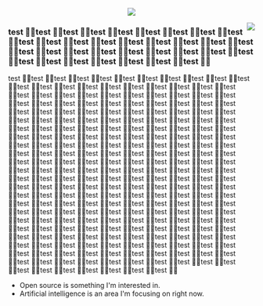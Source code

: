 <p align="center">
  <img alig src="https://github.com/SuperSupeng/SuperSupeng/blob/master/about.gif" />
</p>

<img align="right" src="https://github-readme-stats.vercel.app/api?username=SuperSupeng&show_icons=true&icon_color=CE1D2D&text_color=718096&bg_color=00000000&hide_title=true&hide_border=true" />

### test 🙋‍♂️test 🙋‍♂️test 🙋‍♂️test 🙋‍♂️test 🙋‍♂️test 🙋‍♂️test 🙋‍♂️test 🙋‍♂️test 🙋‍♂️test 🙋‍♂️test 🙋‍♂️test 🙋‍♂️test 🙋‍♂️test 🙋‍♂️test 🙋‍♂️test 🙋‍♂️test 🙋‍♂️test 🙋‍♂️test 🙋‍♂️test 🙋‍♂️test 🙋‍♂️test 🙋‍♂️test 🙋‍♂️test 🙋‍♂️test 🙋‍♂️test 🙋‍♂️test 🙋‍♂️test 🙋‍♂️test 🙋‍♂️test 🙋‍♂️test 🙋‍♂️test 🙋‍♂️test 🙋‍♂️test 🙋‍♂️
test 🙋‍♂️test 🙋‍♂️test 🙋‍♂️test 🙋‍♂️test 🙋‍♂️test 🙋‍♂️test 🙋‍♂️test 🙋‍♂️test 🙋‍♂️test 🙋‍♂️test 🙋‍♂️test 🙋‍♂️test 🙋‍♂️test 🙋‍♂️test 🙋‍♂️test 🙋‍♂️test 🙋‍♂️test 🙋‍♂️test 🙋‍♂️test 🙋‍♂️test 🙋‍♂️test 🙋‍♂️test 🙋‍♂️test 🙋‍♂️test 🙋‍♂️test 🙋‍♂️test 🙋‍♂️test 🙋‍♂️test 🙋‍♂️test 🙋‍♂️test 🙋‍♂️test 🙋‍♂️test 🙋‍♂️test 🙋‍♂️test 🙋‍♂️test 🙋‍♂️test 🙋‍♂️test 🙋‍♂️test 🙋‍♂️test 🙋‍♂️test 🙋‍♂️test 🙋‍♂️test 🙋‍♂️test 🙋‍♂️test 🙋‍♂️test 🙋‍♂️test 🙋‍♂️test 🙋‍♂️test 🙋‍♂️test 🙋‍♂️test 🙋‍♂️test 🙋‍♂️test 🙋‍♂️test 🙋‍♂️test 🙋‍♂️test 🙋‍♂️test 🙋‍♂️test 🙋‍♂️test 🙋‍♂️test 🙋‍♂️test 🙋‍♂️test 🙋‍♂️test 🙋‍♂️test 🙋‍♂️test 🙋‍♂️test 🙋‍♂️test 🙋‍♂️test 🙋‍♂️test 🙋‍♂️test 🙋‍♂️test 🙋‍♂️test 🙋‍♂️test 🙋‍♂️test 🙋‍♂️test 🙋‍♂️test 🙋‍♂️test 🙋‍♂️test 🙋‍♂️test 🙋‍♂️test 🙋‍♂️test 🙋‍♂️test 🙋‍♂️test 🙋‍♂️test 🙋‍♂️test 🙋‍♂️test 🙋‍♂️test 🙋‍♂️test 🙋‍♂️test 🙋‍♂️test 🙋‍♂️test 🙋‍♂️test 🙋‍♂️test 🙋‍♂️test 🙋‍♂️test 🙋‍♂️test 🙋‍♂️test 🙋‍♂️test 🙋‍♂️test 🙋‍♂️test 🙋‍♂️test 🙋‍♂️test 🙋‍♂️test 🙋‍♂️test 🙋‍♂️test 🙋‍♂️test 🙋‍♂️test 🙋‍♂️test 🙋‍♂️test 🙋‍♂️test 🙋‍♂️test 🙋‍♂️test 🙋‍♂️test 🙋‍♂️test 🙋‍♂️test 🙋‍♂️test 🙋‍♂️test 🙋‍♂️test 🙋‍♂️test 🙋‍♂️test 🙋‍♂️test 🙋‍♂️test 🙋‍♂️test 🙋‍♂️test 🙋‍♂️test 🙋‍♂️test 🙋‍♂️test 🙋‍♂️test 🙋‍♂️test 🙋‍♂️test 🙋‍♂️test 🙋‍♂️test 🙋‍♂️test 🙋‍♂️test 🙋‍♂️test 🙋‍♂️test 🙋‍♂️test 🙋‍♂️test 🙋‍♂️test 🙋‍♂️test 🙋‍♂️test 🙋‍♂️test 🙋‍♂️test 🙋‍♂️test 🙋‍♂️test 🙋‍♂️test 🙋‍♂️test 🙋‍♂️test 🙋‍♂️test 🙋‍♂️test 🙋‍♂️test 🙋‍♂️test 🙋‍♂️test 🙋‍♂️test 🙋‍♂️test 🙋‍♂️test 🙋‍♂️test 🙋‍♂️test 🙋‍♂️test 🙋‍♂️test 🙋‍♂️test 🙋‍♂️test 🙋‍♂️test 🙋‍♂️test 🙋‍♂️test 🙋‍♂️test 🙋‍♂️test 🙋‍♂️test 🙋‍♂️test 🙋‍♂️test 🙋‍♂️test 🙋‍♂️test 🙋‍♂️test 🙋‍♂️test 🙋‍♂️test 🙋‍♂️test 🙋‍♂️test 🙋‍♂️test 🙋‍♂️test 🙋‍♂️test 🙋‍♂️test 🙋‍♂️test 🙋‍♂️test 🙋‍♂️test 🙋‍♂️test 🙋‍♂️test 🙋‍♂️test 🙋‍♂️test 🙋‍♂️test 🙋‍♂️test 🙋‍♂️test 🙋‍♂️test 🙋‍♂️test 🙋‍♂️test 🙋‍♂️test 🙋‍♂️test 🙋‍♂️test 🙋‍♂️test 🙋‍♂️test 🙋‍♂️test 🙋‍♂️test 🙋‍♂️test 🙋‍♂️test 🙋‍♂️test 🙋‍♂️test 🙋‍♂️test 🙋‍♂️test 🙋‍♂️test 🙋‍♂️test 🙋‍♂️test 🙋‍♂️test 🙋‍♂️test 🙋‍♂️test 🙋‍♂️test 🙋‍♂️test 🙋‍♂️test 🙋‍♂️test 🙋‍♂️test 🙋‍♂️test 🙋‍♂️test 🙋‍♂️test 🙋‍♂️test 🙋‍♂️test 🙋‍♂️test 🙋‍♂️test 🙋‍♂️test 🙋‍♂️test 🙋‍♂️test 🙋‍♂️test 🙋‍♂️test 🙋‍♂️test 🙋‍♂️test 🙋‍♂️test 🙋‍♂️test 🙋‍♂️test 🙋‍♂️test 🙋‍♂️test 🙋‍♂️test 🙋‍♂️
- Open source is something I'm interested in.
- Artificial intelligence is an area I'm focusing on right now.
